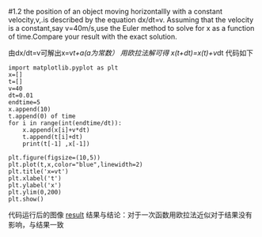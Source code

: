 #1.2
the position of an object moving horizontallly with a constant velocity,v,.is described by the equation dx/dt=v. Assuming that the velocity is a constant,say v=40m/s,use the Euler method to solve for x as a function of time.Compare your result with the exact solution.

由dx/dt=v可解出x=v*t+a(a为常数）
用欧拉法解可得
x(t+dt)=x(t)+v*dt
代码如下
```
import matplotlib.pyplot as plt
x=[]
t=[]
v=40
dt=0.01
endtime=5
x.append(10)
t.append(0) of time
for i in range(int(endtime/dt)):
	x.append(x[i]+v*dt)
	t.append(t[i]+dt)
	print(t[-1] ,x[-1])
    
plt.figure(figsize=(10,5))
plt.plot(t,x,color="blue",linewidth=2)
plt.title('x=vt')
plt.xlabel('t')
plt.ylabel('x')
plt.ylim(0,200)
plt.show()
```
代码运行后的图像
[result](https://github.com/ren-haojie/Computational_physics_N2015301020077/blob/master/python.png)
结果与结论：对于一次函数用欧拉法近似对于结果没有影响，与结果一致

